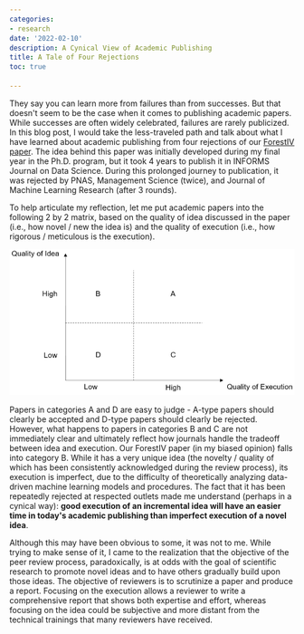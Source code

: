 ```yaml
---
categories:
- research
date: '2022-02-10'
description: A Cynical View of Academic Publishing
title: A Tale of Four Rejections
toc: true

---
```


They say you can learn more from failures than from successes. But that doesn't seem to be the case when it comes to publishing academic papers. While successes are often widely celebrated, failures are rarely publicized. In this blog post, I would take the less-traveled path and talk about what I have learned about academic publishing from four rejections of our [ForestIV paper](https://pubsonline.informs.org/doi/full/10.1287/ijds.2022.0019). The idea behind this paper was initially developed during my final year in the Ph.D. program, but it took 4 years to publish it in INFORMS Journal on Data Science. During this prolonged journey to publication, it was rejected by PNAS, Management Science (twice), and Journal of Machine Learning Research (after 3 rounds). 

To help articulate my reflection, let me put academic papers into the following 2 by 2 matrix, based on the quality of idea discussed in the paper (i.e., how novel / new the idea is) and the quality of execution (i.e., how rigorous / meticulous is the execution).

<img src="PaperMatrix.png" alt="paper_matrix" />

Papers in categories A and D are easy to judge - A-type papers should clearly be accepted and D-type papers should clearly be rejected. However, what happens to papers in categories B and C are not immediately clear and ultimately reflect how journals handle the tradeoff between idea and execution. Our ForestIV paper (in my biased opinion) falls into category B. While it has a very unique idea (the novelty / quality of which has been consistently acknowledged during the review process), its execution is imperfect, due to the difficulty of theoretically analyzing data-driven machine learning models and procedures. The fact that it has been repeatedly rejected at respected outlets made me understand (perhaps in a cynical way): **good execution of an incremental idea will have an easier time in today's academic publishing than imperfect execution of a novel idea**.

Although this may have been obvious to some, it was not to me. While trying to make sense of it, I came to the realization that the objective of the peer review process, paradoxically, is at odds with the goal of scientific research to promote novel ideas and to have others gradually build upon those ideas. The objective of reviewers is to scrutinize a paper and produce a report. Focusing on the execution allows a reviewer to write a comprehensive report that shows both expertise and effort, whereas focusing on the idea could be subjective and more distant from the technical trainings that many reviewers have received.
